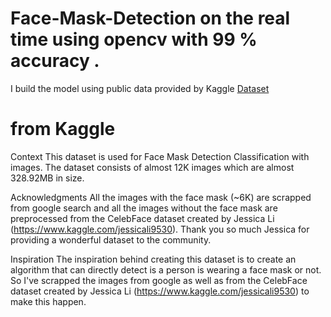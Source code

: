 # Face-Mask-Detection on the real time using opencv with 99 % accuracy  .
I build the model using public data provided by Kaggle 
<a href="https://www.kaggle.com/ashishjangra27/face-mask-12k-images-dataset"> Dataset</a>

# from Kaggle
Context
This dataset is used for Face Mask Detection Classification with images. The dataset consists of almost 12K images which are almost 328.92MB in size.

Acknowledgments
All the images with the face mask (~6K) are scrapped from google search and all the images without the face mask are preprocessed from the CelebFace dataset created by Jessica Li (https://www.kaggle.com/jessicali9530). Thank you so much Jessica for providing a wonderful dataset to the community.

Inspiration
The inspiration behind creating this dataset is to create an algorithm that can directly detect is a person is wearing a face mask or not. So I've scrapped the images from google as well as from the CelebFace dataset created by Jessica Li (https://www.kaggle.com/jessicali9530) to make this happen.
